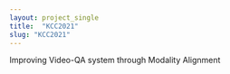 ```yaml
---
layout: project_single
title:  "KCC2021"
slug: "KCC2021"
---
```

Improving Video-QA system through Modality Alignment
